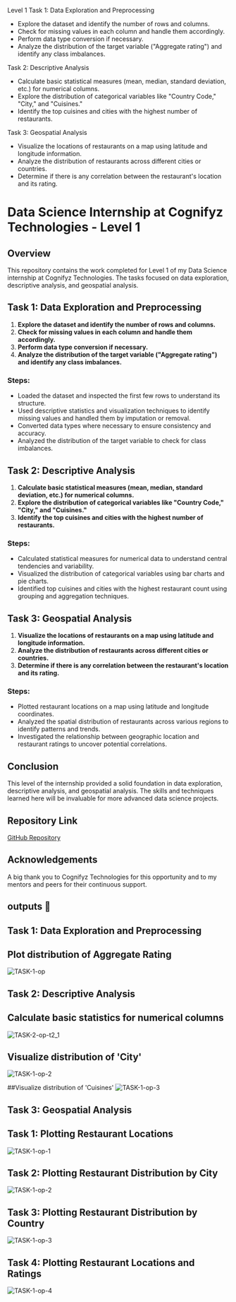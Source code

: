 Level 1
Task 1: Data Exploration and Preprocessing
- Explore the dataset and identify the number of rows and columns.
- Check for missing values in each column and handle them accordingly.
- Perform data type conversion if necessary.
- Analyze the distribution of the target variable ("Aggregate rating") and identify any class imbalances.

Task 2: Descriptive Analysis
- Calculate basic statistical measures (mean, median, standard deviation, etc.) for numerical columns.
- Explore the distribution of categorical variables like "Country Code," "City," and "Cuisines."
- Identify the top cuisines and cities with the highest number of restaurants.

Task 3: Geospatial Analysis
- Visualize the locations of restaurants on a map using latitude and longitude information.
- Analyze the distribution of restaurants across different cities or countries.
- Determine if there is any correlation between the restaurant's location and its rating.


# Data Science Internship at Cognifyz Technologies - Level 1

## Overview

This repository contains the work completed for Level 1 of my Data Science internship at Cognifyz Technologies. The tasks focused on data exploration, descriptive analysis, and geospatial analysis.

## Task 1: Data Exploration and Preprocessing

1. **Explore the dataset and identify the number of rows and columns.**
2. **Check for missing values in each column and handle them accordingly.**
3. **Perform data type conversion if necessary.**
4. **Analyze the distribution of the target variable ("Aggregate rating") and identify any class imbalances.**

### Steps:
- Loaded the dataset and inspected the first few rows to understand its structure.
- Used descriptive statistics and visualization techniques to identify missing values and handled them by imputation or removal.
- Converted data types where necessary to ensure consistency and accuracy.
- Analyzed the distribution of the target variable to check for class imbalances.

## Task 2: Descriptive Analysis

1. **Calculate basic statistical measures (mean, median, standard deviation, etc.) for numerical columns.**
2. **Explore the distribution of categorical variables like "Country Code," "City," and "Cuisines."**
3. **Identify the top cuisines and cities with the highest number of restaurants.**

### Steps:
- Calculated statistical measures for numerical data to understand central tendencies and variability.
- Visualized the distribution of categorical variables using bar charts and pie charts.
- Identified top cuisines and cities with the highest restaurant count using grouping and aggregation techniques.

## Task 3: Geospatial Analysis

1. **Visualize the locations of restaurants on a map using latitude and longitude information.**
2. **Analyze the distribution of restaurants across different cities or countries.**
3. **Determine if there is any correlation between the restaurant's location and its rating.**

### Steps:
- Plotted restaurant locations on a map using latitude and longitude coordinates.
- Analyzed the spatial distribution of restaurants across various regions to identify patterns and trends.
- Investigated the relationship between geographic location and restaurant ratings to uncover potential correlations.

## Conclusion

This level of the internship provided a solid foundation in data exploration, descriptive analysis, and geospatial analysis. The skills and techniques learned here will be invaluable for more advanced data science projects.

## Repository Link

[GitHub Repository](https://github.com/harisaigithub/Cognifyz-Technologies/tree/main/Data%20Science)

## Acknowledgements

A big thank you to Cognifyz Technologies for this opportunity and to my mentors and peers for their continuous support.

## outputs  🔗

## Task 1: Data Exploration and Preprocessing
## Plot distribution of Aggregate Rating
![TASK-1-op](https://github.com/harisaigithub/Cognifyz-Technologies/assets/114827365/bb472854-ed56-4cf9-8162-6558edc65e8b)


## Task 2: Descriptive Analysis
## Calculate basic statistics for numerical columns
![TASK-2-op-t2_1](https://github.com/harisaigithub/Cognifyz-Technologies/assets/114827365/e8c0bb89-b5cf-46e0-b41b-66b019baff6d)

## Visualize distribution of 'City'
![TASK-1-op-2](https://github.com/harisaigithub/Cognifyz-Technologies/assets/114827365/2f52bebc-80a3-40e3-a36c-0f6c89b70af3)

##Visualize distribution of 'Cuisines'
![TASK-1-op-3](https://github.com/harisaigithub/Cognifyz-Technologies/assets/114827365/5b1111e7-d8ba-4730-a317-2355724b5d94)


## Task 3: Geospatial Analysis
## Task 1: Plotting Restaurant Locations
![TASK-1-op-1](https://github.com/harisaigithub/Cognifyz-Technologies/assets/114827365/82906acd-c017-445b-8ce4-0b10bcfc44d3)

## Task 2: Plotting Restaurant Distribution by City
![TASK-1-op-2](https://github.com/harisaigithub/Cognifyz-Technologies/assets/114827365/a9a881b5-60de-46d8-89b2-370482e6cdf2)

## Task 3: Plotting Restaurant Distribution by Country
![TASK-1-op-3](https://github.com/harisaigithub/Cognifyz-Technologies/assets/114827365/8ea1a4f0-c46e-438b-804d-aa8d7f8a41af)

## Task 4: Plotting Restaurant Locations and Ratings
![TASK-1-op-4](https://github.com/harisaigithub/Cognifyz-Technologies/assets/114827365/5b80f7d5-0865-4876-b2af-8da8b01ae565)

